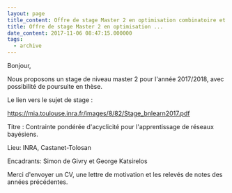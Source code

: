 ```yaml
---
layout: page
title_content: Offre de stage Master 2 en optimisation combinatoire et programmation par contraintes
title: Offre de stage Master 2 en optimisation ...
date_content: 2017-11-06 08:47:15.000000
tags:
  - archive
---
```

Bonjour,  
  
Nous proposons un stage de niveau master 2 pour l'année 2017/2018, avec
possibilité de poursuite en thèse.  
  
Le lien vers le sujet de stage :  
  
<https://mia.toulouse.inra.fr/images/8/82/Stage_bnlearn2017.pdf>  
  
Titre : Contrainte pondérée d'acyclicité pour l'apprentissage de réseaux
bayésiens.  
  
Lieu: INRA, Castanet-Tolosan  
  
Encadrants: Simon de Givry [](mailto:simon.de-givry@inra.fr) et George
Katsirelos [](mailto:george.katsirelos@inra.fr)  
  
Merci d'envoyer un CV, une lettre de motivation et les relevés de notes des
années précédentes.

